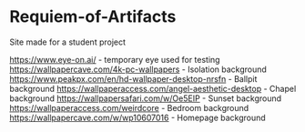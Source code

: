 # Requiem-of-Artifacts
Site made for a student project

https://www.eye-on.ai/ - temporary eye used for testing
https://wallpapercave.com/4k-pc-wallpapers - Isolation background
https://www.peakpx.com/en/hd-wallpaper-desktop-nrsfn - Ballpit background
https://wallpaperaccess.com/angel-aesthetic-desktop - Chapel background
https://wallpapersafari.com/w/Oe5EIP - Sunset background
https://wallpaperaccess.com/weirdcore - Bedroom background
https://wallpapercave.com/w/wp10607016 - Homepage background
